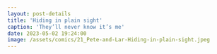 ```yaml
---
layout: post-details
title: 'Hiding in plain sight'
caption: 'They’ll never know it’s me'
date: 2023-05-02 19:24:00
image: /assets/comics/21_Pete-and-Lar-Hiding-in-plain-sight.jpeg
---
```

